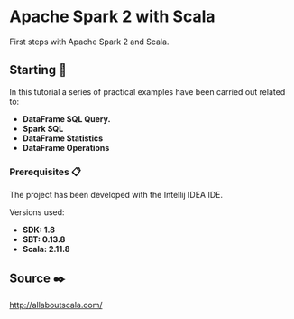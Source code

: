 #  Apache Spark 2 with Scala 

First steps with Apache Spark 2 and Scala. 

## Starting 🚀

In this tutorial a series of practical examples have been carried out related to:

* **DataFrame SQL Query.**
* **Spark SQL**
* **DataFrame Statistics**
* **DataFrame Operations**

### Prerequisites 📋

The project has been developed with the Intellij IDEA IDE.

Versions used:
* **SDK: 1.8**
* **SBT: 0.13.8**
* **Scala: 2.11.8**



## Source ✒️

http://allaboutscala.com/
